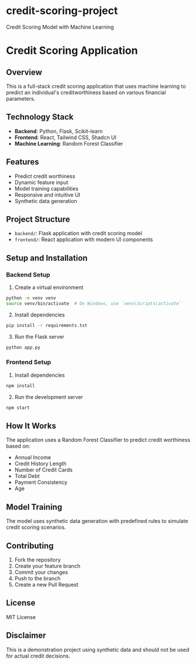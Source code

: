 # credit-scoring-project
Credit Scoring Model with Machine Learning

# Credit Scoring Application

## Overview
This is a full-stack credit scoring application that uses machine learning to predict an individual's creditworthiness based on various financial parameters.

## Technology Stack
- **Backend**: Python, Flask, Scikit-learn
- **Frontend**: React, Tailwind CSS, Shadcn UI
- **Machine Learning**: Random Forest Classifier

## Features
- Predict credit worthiness
- Dynamic feature input
- Model training capabilities
- Responsive and intuitive UI
- Synthetic data generation

## Project Structure
- `backend/`: Flask application with credit scoring model
- `frontend/`: React application with modern UI components

## Setup and Installation

### Backend Setup
1. Create a virtual environment
```bash
python -m venv venv
source venv/bin/activate  # On Windows, use `venv\Scripts\activate`
```

2. Install dependencies
```bash
pip install -r requirements.txt
```

3. Run the Flask server
```bash
python app.py
```

### Frontend Setup
1. Install dependencies
```bash
npm install
```

2. Run the development server
```bash
npm start
```

## How It Works
The application uses a Random Forest Classifier to predict credit worthiness based on:
- Annual Income
- Credit History Length
- Number of Credit Cards
- Total Debt
- Payment Consistency
- Age

## Model Training
The model uses synthetic data generation with predefined rules to simulate credit scoring scenarios.

## Contributing
1. Fork the repository
2. Create your feature branch
3. Commit your changes
4. Push to the branch
5. Create a new Pull Request

## License
MIT License

## Disclaimer
This is a demonstration project using synthetic data and should not be used for actual credit decisions.
